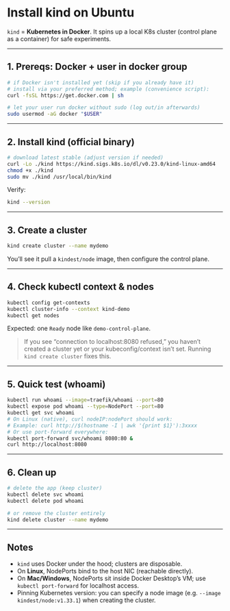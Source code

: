 # Install kind on Ubuntu

`kind` = **Kubernetes in Docker**. It spins up a local K8s cluster (control plane as a container) for safe experiments.

---

## 1. Prereqs: Docker + user in docker group
```bash
# if Docker isn't installed yet (skip if you already have it)
# install via your preferred method; example (convenience script):
curl -fsSL https://get.docker.com | sh

# let your user run docker without sudo (log out/in afterwards)
sudo usermod -aG docker "$USER"
````

---

## 2. Install kind (official binary)

```bash
# download latest stable (adjust version if needed)
curl -Lo ./kind https://kind.sigs.k8s.io/dl/v0.23.0/kind-linux-amd64
chmod +x ./kind
sudo mv ./kind /usr/local/bin/kind
```

Verify:

```bash
kind --version
```

---

## 3. Create a cluster

```bash
kind create cluster --name mydemo
```

You’ll see it pull a `kindest/node` image, then configure the control plane.

---

## 4. Check kubectl context & nodes

```bash
kubectl config get-contexts
kubectl cluster-info --context kind-demo
kubectl get nodes
```

Expected: one `Ready` node like `demo-control-plane`.

> If you see “connection to localhost:8080 refused,” you haven’t created a cluster yet or your kubeconfig/context isn’t set. Running `kind create cluster` fixes this.

---

## 5. Quick test (whoami)

```bash
kubectl run whoami --image=traefik/whoami --port=80
kubectl expose pod whoami --type=NodePort --port=80
kubectl get svc whoami
# On Linux (native), curl nodeIP:nodePort should work:
# Example: curl http://$(hostname -I | awk '{print $1}'):3xxxx
# Or use port-forward everywhere:
kubectl port-forward svc/whoami 8080:80 &
curl http://localhost:8080
```

---

## 6. Clean up

```bash
# delete the app (keep cluster)
kubectl delete svc whoami
kubectl delete pod whoami

# or remove the cluster entirely
kind delete cluster --name mydemo
```

---
## Notes

* `kind` uses Docker under the hood; clusters are disposable.
* On **Linux**, NodePorts bind to the host NIC (reachable directly).
* On **Mac/Windows**, NodePorts sit inside Docker Desktop’s VM; use `kubectl port-forward` for localhost access.
* Pinning Kubernetes version: you can specify a node image (e.g. `--image kindest/node:v1.33.1`) when creating the cluster.

